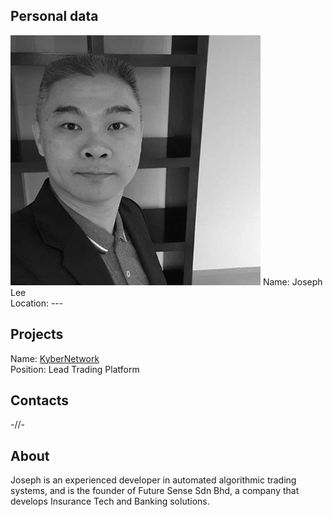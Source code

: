 ## Personal data
![photo](photo/joseph_lee.jpg)
Name: Joseph Lee  
Location: ---
## Projects 
Name: [KyberNetwork](../projects/kybernetwork.md)  
Position: Lead Trading Platform 
## Contacts
-//-
## About
Joseph is an experienced developer in automated algorithmic trading systems, and is the founder of Future Sense Sdn Bhd, a company that develops Insurance Tech and Banking solutions. 
